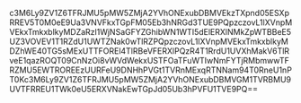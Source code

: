 c3M6Ly9ZV1Z6TFRJMU5pMW5ZMjA2YVhONExubDBMVEkzTXpnd05ESXpRREV5T0M0eE9Ua3VNVFkxTGpFM05Eb3hNRGd3TUE9PQpzczovL1lXVnpMVEkxTmkxblkyMDZaRzl1WjNSaGFYZGhibWN1WTI5dElERXlNMkZpWTBBeE5UZ3VOVEV1T1RZdU1UWTZNak0wTlRZPQpzczovL1lXVnpMVEkxTmkxblkyMDZhWE40TG5sMExUTTFOREl4TlRBeVFERXlPQzR4T1RrdU1UVXhMakV6TlRveE1qazROQT09CnNzOi8vWVdWekxUSTFOaTFuWTIwNmFYTjRMbmwwTFRZMU5EWTROREEzUURFeU9DNHhPVGt1TVRnMExqRTNNam94T0RneU1nPT0Kc3M6Ly9ZV1Z6TFRJMU5pMW5ZMjA2YVhONExubDBMVGM1TVRBMU9UVTFRREU1TWk0eU5ERXVNakEwTGpJd05Ub3hPVFU1TVE9PQ==